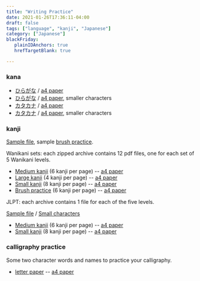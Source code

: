 ```yaml
---
title: "Writing Practice"
date: 2021-01-26T17:36:11-04:00
draft: false
tags: ["language", "kanji", "Japanese"]
category: ["Japanese"]
blackFriday: 
   plainIDAnchors: true
   hrefTargetBlank: true

---
```


### kana

- [ひらがな](/pdf/hiragana-practice.pdf) / [a4 paper](/pdf/hiragana-practice-a4.pdf)
- [ひらがな](/pdf/hiragana-practice-sm.pdf) / [a4 paper](/pdf/hiragana-practice-sm-a4.pdf), smaller characters
- [カタカナ](/pdf/katakana-practice.pdf) / [a4 paper](/pdf/katakana-practice-a4.pdf)
- [カタカナ](/pdf/katakana-practice-sm.pdf) / [a4 paper](/pdf/katakana-practice-sm-a4.pdf), smaller characters


### kanji

[Sample file](/pdf/WK-11-15-writing.pdf), sample [brush practice](/pdf/WK-16-20-fancy-writing.pdf).

Wanikani sets: each zipped archive contains 12 pdf files, one for each set of 5 Wanikani levels. 
  - [Medium kanji](/zips/WK.zip)  (6 kanji per page) 
  -- [a4 paper](/zips/WK-a4.zip)
  - [Large kanji](/zips/WK-lg.zip)  (4 kanji per page)
  -- [a4 paper](/zips/WK-lg-a4.zip)
  - [Small kanji](/zips/WK-sm.zip)  (8 kanji per page) 
  -- [a4 paper](/zips/WK-sm-a4.zip)
  - [Brush practice](/zips/WK-brush.zip)  (6 kanji per page) 
  -- [a4 paper](/zips/WK-brush-a4.zip)

JLPT: each archive contains 1 file for each of the five levels.

[Sample file](/pdf/JLPT-5-witing.pdf) / [Small characters](/pdf/JLPT-5-writing-sm.pdf)

  - [Medium kanji](/zips/JLPT.zip)  (6 kanji per page) 
  -- [a4 paper](/zips/JLPT-a4.zip)
  - [Small kanji](/zips/JLPT-sm.zip)  (8 kanji per page) 
  -- [a4 paper](/zips/JLPT-sm-a4.zip)


### calligraphy practice

Some two character words and names to practice your calligraphy. 
- [letter paper](/pdf/calligraphy-practice.pdf)
-- [a4 paper](/pdf/calligraphy-practice-a4.pdf)